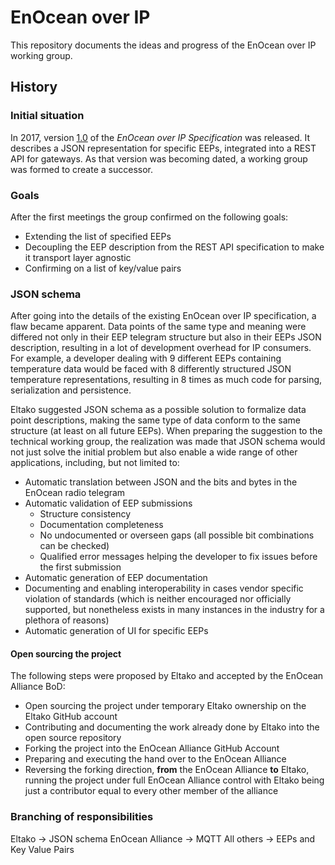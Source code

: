 # EnOcean over IP

This repository documents the ideas and progress of the EnOcean over IP working group.

## History

### Initial situation

In 2017, version [1.0](https://www.enocean-alliance.org/wp-content/uploads/2018/04/EnOcean_Over_IP_Specification_v1.0.pdf) of the *EnOcean over IP Specification* was released.
It describes a JSON representation for specific EEPs, integrated into a REST API for gateways.
As that version was becoming dated, a working group was formed to create a successor.

### Goals

After the first meetings the group confirmed on the following goals:

- Extending the list of specified EEPs
- Decoupling the EEP description from the REST API specification to make it transport layer agnostic
- Confirming on a list of key/value pairs

### JSON schema

After going into the details of the existing EnOcean over IP specification, a flaw became apparent.
Data points of the same type and meaning were differed not only in their EEP telegram structure but also in their EEPs JSON description, resulting in a lot of development overhead for IP consumers.
For example, a developer dealing with 9 different EEPs containing temperature data would be faced with 8 differently structured JSON temperature representations, resulting in 8 times as much code for parsing, serialization and persistence.

Eltako suggested JSON schema as a possible solution to formalize data point descriptions, making the same type of data conform to the same structure (at least on all future EEPs).
When preparing the suggestion to the technical working group, the realization was made that JSON schema would not just solve the initial problem but also enable a wide range of other applications, including, but not limited to:

- Automatic translation between JSON and the bits and bytes in the EnOcean radio telegram
- Automatic validation of EEP submissions
  - Structure consistency
  - Documentation completeness
  - No undocumented or overseen gaps (all possible bit combinations can be checked)
  - Qualified error messages helping the developer to fix issues before the first submission
- Automatic generation of EEP documentation
- Documenting and enabling interoperability in cases vendor specific violation of standards (which is neither encouraged nor officially supported, but nonetheless exists in many instances in the industry for a plethora of reasons)
- Automatic generation of UI for specific EEPs

#### Open sourcing the project

The following steps were proposed by Eltako and accepted by the EnOcean Alliance BoD:

- Open sourcing the project under temporary Eltako ownership on the Eltako GitHub account
- Contributing and documenting the work already done by Eltako into the open source repository
- Forking the project into the EnOcean Alliance GitHub Account
- Preparing and executing the hand over to the EnOcean Alliance
- Reversing the forking direction, **from** the EnOcean Alliance **to** Eltako, running the project under full EnOcean Alliance control with Eltako being just a contributor equal to every other member of the alliance

### Branching of responsibilities

Eltako -> JSON schema
EnOcean Alliance -> MQTT
All others -> EEPs and Key Value Pairs
